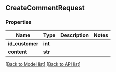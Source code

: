 ## CreateCommentRequest

### Properties
Name | Type | Description | Notes
------------ | ------------- | ------------- | -------------
**id_customer** | **int** |  | 
**content** | **str** |  | 

[[Back to Model list]](#documentation-for-models) [[Back to API list]](#documentation-for-api-endpoints)


